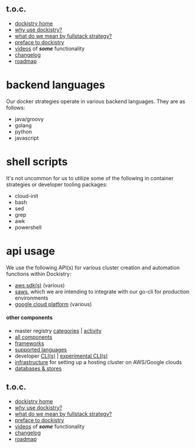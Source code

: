 ## t.o.c.
- [dockistry home](https://github.com/forktheweb/dockistry)
- [why use dockistry?](https://github.com/forktheweb/dockistry/blob/master/docs-why.use.this.md)
- [what do we mean by fullstack strategy?](https://github.com/forktheweb/dockistry#what-is-a-fullstack-strategy)
- [preface to dockistry](https://github.com/forktheweb/dockistry/blob/master/docs-preface.md) 
- [videos](https://github.com/forktheweb/dockistry/blob/master/docs-videos.md) of ***some*** functionality
- [changelog](https://github.com/forktheweb/dockistry/blob/master/changelog.md)
- [roadmap](https://github.com/forktheweb/dockistry/blob/master/roadmap.md)

# backend languages
Our docker strategies operate in various backend languages.  They are as follows:
- java/groovy
- golang
- python
- javascript

# shell scripts
It's not uncommon for us to utilize some of the following in container strategies or developer tooling packages:

- cloud-init
- bash
- sed
- grep
- awk
- powershell

# api usage
We use the following API(s) for various cluster creation and automation functions within Dockistry:

- [aws sdk(s)](https://aws.amazon.com/tools/) (various)
- [saws](https://github.com/donnemartin/saws), which we are intending to integrate with our go-cli for production environments
- [google cloud platform](https://github.com/GoogleCloudPlatform) (various)

#### other components
   * master registry [categories](https://labs.stackfork.com:2003/explore/groups) | [activity](https://labs.stackfork.com:2003/explore/projects/starred)
   * [all components](https://github.com/forktheweb/dockistry/blob/master/docs-componentry.md)
   * [frameworks](https://github.com/forktheweb/dockistry/blob/master/docs-frameworks.md) 
   * [supported languages](https://github.com/forktheweb/dockistry/blob/master/docs-languages.md)
   * developer [CLI(s)](https://github.com/forktheweb/dockistry/blob/master/dockistry-cli.md) | [experimental CLI(s)](https://github.com/forktheweb/dockistry/blob/master/docs-experimental-cli.md)
   * [infrastructure](https://github.com/forktheweb/dockistry/blob/master/docs-infrastructure-packages.md) for setting up a hosting cluster on AWS/Google clouds
   * [databases & stores](https://github.com/forktheweb/dockistry/blob/master/docs-database.md)

## t.o.c.
- [dockistry home](https://github.com/forktheweb/dockistry)
- [why use dockistry?](https://github.com/forktheweb/dockistry/blob/master/docs-why.use.this.md)
- [what do we mean by fullstack strategy?](https://github.com/forktheweb/dockistry#what-is-a-fullstack-strategy)
- [preface to dockistry](https://github.com/forktheweb/dockistry/blob/master/docs-preface.md) 
- [videos](https://github.com/forktheweb/dockistry/blob/master/docs-videos.md) of ***some*** functionality
- [changelog](https://github.com/forktheweb/dockistry/blob/master/changelog.md)
- [roadmap](https://github.com/forktheweb/dockistry/blob/master/roadmap.md)
